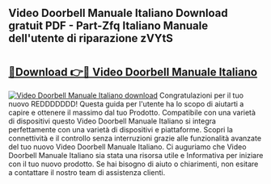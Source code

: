 ## Video Doorbell Manuale Italiano Download gratuit PDF - Part-Zfq Italiano Manuale dell'utente di riparazione zVYtS

# <h2><a href="http://dffrqni.blite.top/?on=Video+Doorbell+Manuale+Italiano">🔗Download 👉🔴 Video Doorbell Manuale Italiano</a></h2>

[![Video Doorbell Manuale Italiano download](https://i.imgur.com/lujVjoI.png)](http://dffrqni.blite.top/?on=Video+Doorbell+Manuale+Italiano)
Congratulazioni per il tuo nuovo REDDDDDDD! Questa guida per l'utente ha lo scopo di aiutarti a capire e ottenere il massimo dal tuo Prodotto. Compatibile con una varietà di dispositivi questo Video Doorbell Manuale Italiano si integra perfettamente con una varietà di dispositivi e piattaforme. Scopri la connettività e il controllo senza interruzioni grazie alle funzionalità avanzate del tuo nuovo Video Doorbell Manuale Italiano. Ci auguriamo che Video Doorbell Manuale Italiano sia stata una risorsa utile e Informativa per iniziare con il tuo nuovo prodotto. Se hai bisogno di aiuto o chiarimenti, non esitare a contattare il nostro team di assistenza clienti.
